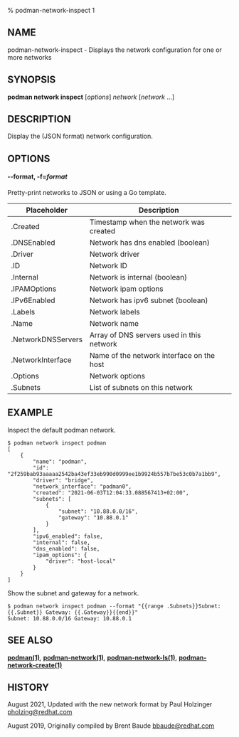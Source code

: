 % podman-network-inspect 1

## NAME

podman\-network\-inspect - Displays the network configuration for one or more networks

## SYNOPSIS

**podman network inspect** [*options*] _network_ [*network* ...]

## DESCRIPTION

Display the (JSON format) network configuration.

## OPTIONS

#### **--format**, **-f**=_format_

Pretty-print networks to JSON or using a Go template.

| **Placeholder**    | **Description**                           |
| ------------------ | ----------------------------------------- |
| .Created           | Timestamp when the network was created    |
| .DNSEnabled        | Network has dns enabled (boolean)         |
| .Driver            | Network driver                            |
| .ID                | Network ID                                |
| .Internal          | Network is internal (boolean)             |
| .IPAMOptions       | Network ipam options                      |
| .IPv6Enabled       | Network has ipv6 subnet (boolean)         |
| .Labels            | Network labels                            |
| .Name              | Network name                              |
| .NetworkDNSServers | Array of DNS servers used in this network |
| .NetworkInterface  | Name of the network interface on the host |
| .Options           | Network options                           |
| .Subnets           | List of subnets on this network           |

## EXAMPLE

Inspect the default podman network.

```
$ podman network inspect podman
[
    {
        "name": "podman",
        "id": "2f259bab93aaaaa2542ba43ef33eb990d0999ee1b9924b557b7be53c0b7a1bb9",
        "driver": "bridge",
        "network_interface": "podman0",
        "created": "2021-06-03T12:04:33.088567413+02:00",
        "subnets": [
            {
                "subnet": "10.88.0.0/16",
                "gateway": "10.88.0.1"
            }
        ],
        "ipv6_enabled": false,
        "internal": false,
        "dns_enabled": false,
        "ipam_options": {
            "driver": "host-local"
        }
    }
]
```

Show the subnet and gateway for a network.

```
$ podman network inspect podman --format "{{range .Subnets}}Subnet: {{.Subnet}} Gateway: {{.Gateway}}{{end}}"
Subnet: 10.88.0.0/16 Gateway: 10.88.0.1
```

## SEE ALSO

**[podman(1)](podman.1.md)**, **[podman-network(1)](podman-network.1.md)**, **[podman-network-ls(1)](podman-network-ls.1.md)**, **[podman-network-create(1)](podman-network-create.1.md)**

## HISTORY

August 2021, Updated with the new network format by Paul Holzinger <pholzing@redhat.com>

August 2019, Originally compiled by Brent Baude <bbaude@redhat.com>
